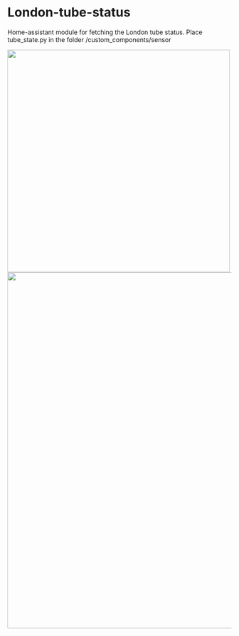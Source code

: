 # London-tube-status

Home-assistant module for fetching the London tube status.
Place tube_state.py in the folder /custom_components/sensor

<img src="https://github.com/robmarkcole/London-tube-status/blob/master/Usage.png" width="500" >
<img src="https://github.com/robmarkcole/London-tube-status/blob/master/Usage_2.png" width="800" >
